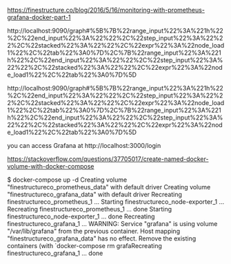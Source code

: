 https://finestructure.co/blog/2016/5/16/monitoring-with-prometheus-grafana-docker-part-1



http://localhost:9090/graph#%5B%7B%22range_input%22%3A%221h%22%2C%22end_input%22%3A%22%22%2C%22step_input%22%3A%22%22%2C%22stacked%22%3A%22%22%2C%22expr%22%3A%22node_load1%22%2C%22tab%22%3A0%7D%2C%7B%22range_input%22%3A%221h%22%2C%22end_input%22%3A%22%22%2C%22step_input%22%3A%22%22%2C%22stacked%22%3A%22%22%2C%22expr%22%3A%22node_load1%22%2C%22tab%22%3A0%7D%5D

http://localhost:9090/graph#%5B%7B%22range_input%22%3A%221h%22%2C%22end_input%22%3A%22%22%2C%22step_input%22%3A%22%22%2C%22stacked%22%3A%22%22%2C%22expr%22%3A%22node_load1%22%2C%22tab%22%3A0%7D%2C%7B%22range_input%22%3A%221h%22%2C%22end_input%22%3A%22%22%2C%22step_input%22%3A%22%22%2C%22stacked%22%3A%22%22%2C%22expr%22%3A%22node_load1%22%2C%22tab%22%3A0%7D%5D

you can access Grafana at http://localhost:3000/login

https://stackoverflow.com/questions/37705017/create-named-docker-volume-with-docker-compose


$ docker-compose up -d
Creating volume "finestructureco_prometheus_data" with default driver
Creating volume "finestructureco_grafana_data" with default driver
Recreating finestructureco_prometheus_1 ...
Starting finestructureco_node-exporter_1 ...
Recreating finestructureco_prometheus_1  ... done
Starting finestructureco_node-exporter_1 ... done
Recreating finestructureco_grafana_1     ...
WARNING: Service "grafana" is using volume "/var/lib/grafana" from the previous container. Host mapping "finestructureco_grafana_data" has no effect. Remove the existing containers (with `docker-compose rm grafaRecreating finestructureco_grafana_1     ... done


